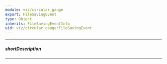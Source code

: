 ```yaml
---
module: viz/circular_gauge
export: FileSavingEvent
type: Object
inherits: FileSavingEventInfo
uid: viz/circular_gauge:FileSavingEvent
---
```

---
##### shortDescription
<!-- Description goes here -->

---
<!-- Description goes here -->